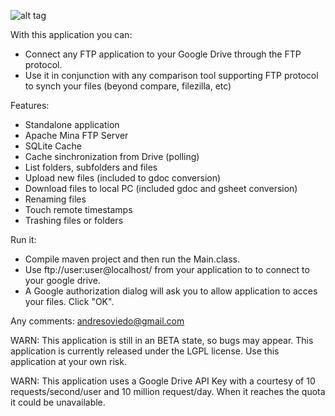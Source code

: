 ![alt tag](https://github.com/andresoviedo/google-drive-ftp-adapter/blob/master/src/main/resources/images/icon.jpeg?raw=true)

With this application you can:
* Connect any FTP application to your Google Drive through the FTP protocol.
* Use it in conjunction with any comparison tool supporting FTP protocol to synch your files (beyond compare, filezilla, etc)

Features:
* Standalone application
* Apache Mina FTP Server
* SQLite Cache
* Cache sinchronization from Drive (polling)
* List folders, subfolders and files
* Upload new files (included to gdoc conversion)
* Download files to local PC (included gdoc and gsheet conversion)
* Renaming files
* Touch remote timestamps
* Trashing files or folders


Run it:
* Compile maven project and then run the Main.class.  
* Use ftp://user:user@localhost/ from your application to to connect to your google drive.  
* A Google authorization dialog will ask you to allow application to acces your files. Click "OK".

Any comments: andresoviedo@gmail.com

WARN: This application is still in an BETA state, so bugs may appear. This application is currently released under the LGPL license.
      Use this application at your own risk.

WARN: This application uses a Google Drive API Key with a courtesy of 10 requests/second/user and 10 million request/day.
      When it reaches the quota it could be unavailable.

